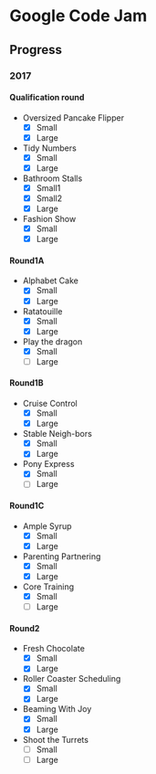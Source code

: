 # Google Code Jam

## Progress

### 2017

#### Qualification round

- Oversized Pancake Flipper
    - [x] Small
    - [x] Large
- Tidy Numbers
    - [x] Small
    - [x] Large
- Bathroom Stalls
    - [x] Small1
    - [x] Small2
    - [x] Large
- Fashion Show
    - [x] Small
    - [x] Large

#### Round1A

- Alphabet Cake
    - [x] Small
    - [x] Large
- Ratatouille
    - [x] Small
    - [x] Large
- Play the dragon
    - [x] Small
    - [ ] Large

#### Round1B

- Cruise Control
    - [x] Small
    - [x] Large
- Stable Neigh-bors
    - [x] Small
    - [x] Large
- Pony Express
    - [x] Small
    - [ ] Large

#### Round1C

- Ample Syrup
    - [x] Small
    - [x] Large
- Parenting Partnering
    - [x] Small
    - [x] Large
- Core Training
    - [x] Small
    - [ ] Large

#### Round2

- Fresh Chocolate
    - [x] Small
    - [x] Large
- Roller Coaster Scheduling
    - [x] Small
    - [x] Large
- Beaming With Joy
    - [x] Small
    - [x] Large
- Shoot the Turrets
    - [ ] Small
    - [ ] Large
